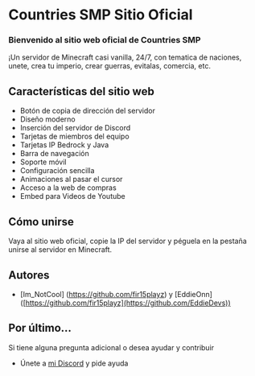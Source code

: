 # Countries SMP Sitio Oficial

### Bienvenido al sitio web oficial de Countries SMP

¡Un servidor de Minecraft casi vanilla, 24/7, con tematica de naciones, unete, crea tu imperio, crear guerras, evitalas, comercia, etc.

## Características del sitio web

- Botón de copia de dirección del servidor
- Diseño moderno
- Inserción del servidor de Discord
- Tarjetas de miembros del equipo
- Tarjetas IP Bedrock y Java
- Barra de navegación
- Soporte móvil
- Configuración sencilla
- Animaciones al pasar el cursor
- Acceso a la web de compras
- Embed para Videos de Youtube

## Cómo unirse
Vaya al sitio web oficial, copie la IP del servidor y péguela en la pestaña unirse al servidor en Minecraft.

## Autores
- [Im_NotCool] (https://github.com/fir15playz) y [EddieOnn] ([https://github.com/fir15playz](https://github.com/EddieDevs))

## Por último...
Si tiene alguna pregunta adicional o desea ayudar y contribuir
- Únete a [mi Discord](https://discord.gg/37uwprb3WD) y pide ayuda

